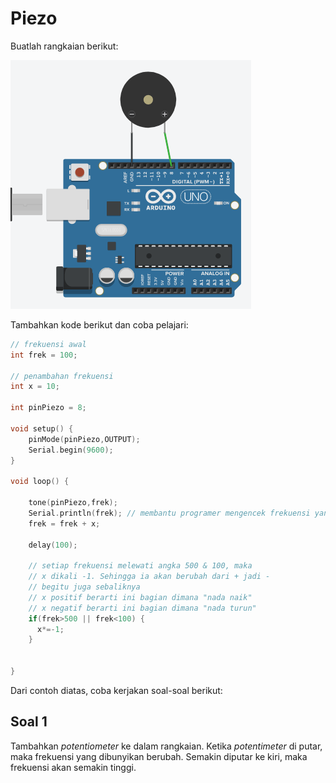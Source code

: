 # Piezo

Buatlah rangkaian berikut:

![](../res/piezo.png)

Tambahkan kode berikut dan coba pelajari:

```cpp
// frekuensi awal
int frek = 100;

// penambahan frekuensi
int x = 10;

int pinPiezo = 8;

void setup() {
    pinMode(pinPiezo,OUTPUT);
    Serial.begin(9600);
}

void loop() {
  	
    tone(pinPiezo,frek);
    Serial.println(frek); // membantu programer mengencek frekuensi yang sedang aktif
    frek = frek + x;
  
    delay(100);
  
    // setiap frekuensi melewati angka 500 & 100, maka
    // x dikali -1. Sehingga ia akan berubah dari + jadi -
    // begitu juga sebaliknya
    // x positif berarti ini bagian dimana "nada naik"
    // x negatif berarti ini bagian dimana "nada turun"
    if(frek>500 || frek<100) {
      x*=-1;
    } 
    
         
}
```

Dari contoh diatas, coba kerjakan soal-soal berikut:

## Soal 1
Tambahkan _potentiometer_ ke dalam rangkaian. Ketika _potentimeter_ di putar, maka frekuensi yang dibunyikan berubah. Semakin diputar ke kiri, maka frekuensi akan semakin tinggi.
